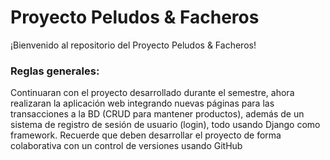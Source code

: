 # Proyecto Peludos & Facheros

¡Bienvenido al repositorio del Proyecto Peludos & Facheros!

### Reglas generales:
Continuaran con el proyecto desarrollado durante el semestre, ahora realizaran la aplicación web integrando nuevas páginas
para las transacciones a la BD (CRUD para mantener productos), además de un sistema de registro de sesión de usuario (login),
todo usando Django como framework. Recuerde que deben desarrollar el proyecto de forma colaborativa con un control de
versiones usando GitHub